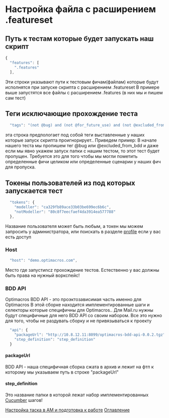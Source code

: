 # Настройка файла с расширением .featureset

## Путь к тестам которые будет запускать наш скрипт
```js
{
  "features": [
    ".features"
  ],
```
Эти строки указывают пути к тестовым фичам(файлам) которые будут исполнятся при запуске скрипта с расширением .featureset
В примере выше запустятся все файлы с расширением .features (в них мы и пишем сам тест)

## Теги исключающие прохождение теста
```js
  "tags": "(not @bug) and (not @for_future_use) and (not @excluded_from_bdd) and (not @blank) and (not @updateModels) and (not @analitic)",
```
эта строка предпологает под собой теги выставленные у наших которые запуск скрипта проигнорирует..
Приведем пример:
В начале нашего теста мы пропишем тег @bug или  @excluded_from_bdd и даже если мы явно укажем запуск папки с нашим тестом, то этот тест будет пропущен. Требуется это для того чтобы мы могли пометить определенные фичи целиком или определенные сценарии у наших фич для пропуска.

## Токены пользователей из под которых запускается тест

```js
  "tokens": {
    "modeller": "ca329fb89ace33b03be699ec6b6c",
    "notModeller": "80c8f7eecfaef4da3914ea577788"
  },
```
Название пользователя может быть любым, а токен мы можем запросить у администратора, или поискать в разделе [profile](https://profile.optimacros.com/profile) если у вас есть доступ

### Host
```js
  "host": "demo.optimacros.com",
```
Место где запустиncz прохождение тестов. Естественно у вас должны быть права на нужный воркспейс!


### BDD API
Optimacros BDD API - это проэктозависимая часть именно для Optimacros
В этой сборке находится имплементированные шаги и селекторы которые специфичны для Optimacros.. Для Mail.ru нужны будут специфичные для него BDD API со своим набором.
Все это нужно для того, чтобы не раздувать сборку и не привязываться к проекту

```js
  "api": {
    "packageUrl": "http://10.8.12.11:8099/optimacros-bdd-api-0.0.2.tgz",
    "step_definition": "step_definition"
  }
```
#### packageUrl
BDD API - наша специфичная сборка сжата в архив и лежит на фтп к которому мы указываем путь в строке "packageUrl"

#### step_definition
Это название папки в которой лежат набор имплементированных [Cucumber](https://cucumber.io/) шагов!

[Настройка таска в AM и подготовка к работе](../settingsTask.md)
[Оглавление](../README.md)